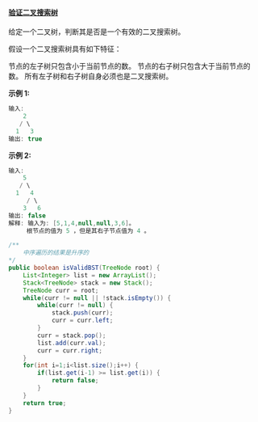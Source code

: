 #### [验证二叉搜索树](https://leetcode-cn.com/problems/validate-binary-search-tree/)

给定一个二叉树，判断其是否是一个有效的二叉搜索树。

假设一个二叉搜索树具有如下特征：

节点的左子树只包含小于当前节点的数。
节点的右子树只包含大于当前节点的数。
所有左子树和右子树自身必须也是二叉搜索树。

**示例 1:**

```java
输入:
    2
   / \
  1   3
输出: true
```

 **示例 2:** 

```java
输入:
    5
   / \
  1   4
     / \
    3   6
输出: false
解释: 输入为: [5,1,4,null,null,3,6]。
     根节点的值为 5 ，但是其右子节点值为 4 。
```

```java
/**
	中序遍历的结果是升序的
*/ 
public boolean isValidBST(TreeNode root) {
    List<Integer> list = new ArrayList();
    Stack<TreeNode> stack = new Stack();
    TreeNode curr = root;
    while(curr != null || !stack.isEmpty()) {
        while(curr != null) {
            stack.push(curr);
            curr = curr.left;
        }
        curr = stack.pop();
        list.add(curr.val);
        curr = curr.right;
    }
    for(int i=1;i<list.size();i++) {
        if(list.get(i-1) >= list.get(i)) {
            return false;
        }
    }
    return true;
}
```

